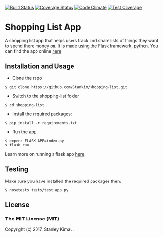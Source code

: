 [![Build Status](https://travis-ci.org/Stankim/shopping-list.svg?branch=develop)](https://travis-ci.org/Stankim/shopping-list)	[![Coverage Status](https://coveralls.io/repos/github/Stankim/shopping-list/badge.svg)](https://coveralls.io/github/Stankim/shopping-list)	[![Code Climate](https://codeclimate.com/github/codeclimate/codeclimate/badges/gpa.svg)](https://codeclimate.com/github/codeclimate/codeclimate)	[![Test Coverage](https://codeclimate.com/github/codeclimate/codeclimate/badges/coverage.svg)](https://codeclimate.com/github/codeclimate/codeclimate/coverage)

# Shopping List App
A shopping list app that helps users track and share lists of things they want to spend there money on.
It is made using the Flask framework, python.
You can find the app online [here](https://shoppist.herokuapp.com)

## Installation and Usage
* Clone the repo
```
$ git clone https://github.com/Stankim/shopping-list.git
```
* Switch to the shopping-list folder
```
$ cd shopping-list
```

* Install the required packages:
```
$ pip install -r requirements.txt
```

* Run the app
```
$ export FLASK_APP=index.py
$ flask run
```

Learn more on running a flask app [here](http://flask.pocoo.org/docs/0.12/quickstart/).

## Testing
Make sure you have installed the required packages then:
```
$ nosetests tests/test-app.py
```

## License
### The MIT License (MIT)

Copyright (c) 2017, Stanley Kimau.

